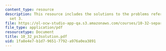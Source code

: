 ```yaml
---
content_type: resource
description: This resource includes the solutions to the problems refered in problem
  set 3.
file: https://ol-ocw-studio-app-qa.s3.amazonaws.com/courses/10-32-separation-processes-spring-2005/1fa8e4e7b1d796517792a976a0ea3891_10_32_ps3solution.pdf
file_type: application/pdf
resourcetype: Document
title: 10_32_ps3solution.pdf
uid: 1fa8e4e7-b1d7-9651-7792-a976a0ea3891
---
```

